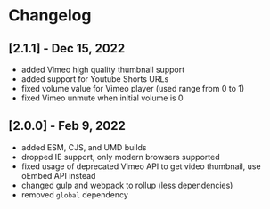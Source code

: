 # Changelog

## [2.1.1] - Dec 15, 2022

- added Vimeo high quality thumbnail support
- added support for Youtube Shorts URLs
- fixed volume value for Vimeo player (used range from 0 to 1)
- fixed Vimeo unmute when initial volume is 0

## [2.0.0] - Feb 9, 2022

- added ESM, CJS, and UMD builds
- dropped IE support, only modern browsers supported
- fixed usage of deprecated Vimeo API to get video thumbnail, use oEmbed API instead
- changed gulp and webpack to rollup (less dependencies)
- removed `global` dependency
